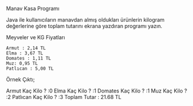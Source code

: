 Manav Kasa Programı

Java ile kullanıcıların manavdan almış oldukları ürünlerin kilogram değerlerine göre toplam tutarını ekrana yazdıran programı yazın.

Meyveler ve KG Fiyatları

    Armut : 2,14 TL
    Elma : 3,67 TL
    Domates : 1,11 TL
    Muz: 0,95 TL
    Patlıcan : 5,00 TL

Örnek Çıktı;

Armut Kaç Kilo ? :0
Elma Kaç Kilo ? :1
Domates Kaç Kilo ? :1
Muz Kaç Kilo ? :2
Patlıcan Kaç Kilo ? :3
Toplam Tutar : 21.68 TL
